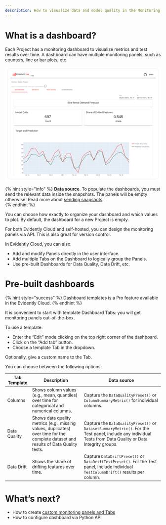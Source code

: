 ```yaml
---
description: How to visualize data and model quality in the Monitoring UI.
---   
```


# What is a dashboard? 

Each Project has a monitoring dashboard to visualize metrics and test results over time. A dashboard can have multiple monitoring panels, such as counters, line or bar plots, etc.

![](../.gitbook/assets/main/evidently_ml_monitoring_main.png)


{% hint style="info" %}
**Data source**. To populate the dashboards, you must send the relevant data inside the snapshots. The panels will be empty otherwise. Read more about [sending snapshots](snapshots.md).  
{% endhint %}

You can choose how exactly to organize your dashboard and which values to plot. By default, the dashboard for a new Project is empty. 

For both Evidently Cloud and self-hosted, you can design the monitoring panels via API. This is also great for version control.

In Evidently Cloud, you can also:
* Add and modify Panels directly in the user interface.
* Add multiple Tabs on the Dashboard to logically group the Panels.
* Use pre-built Dashboards for Data Quality, Data Drift, etc.

# Pre-built dashboards
{% hint style="success" %}
Dashboard templates is a Pro feature available in the Evidently Cloud. 
{% endhint %}

It is convenient to start with template Dashboard Tabs: you will get monitoring panels out-of-the-box.

To use a template:
* Enter the “Edit” mode clicking on the top right corner of the dashboard. 
* Click on the “Add tab” button.
* Choose a template Tab in the dropdown.

Optionally, give a custom name to the Tab.

You can choose between the following options:

| Tab Template | Description | Data source |
|---|---|---|
| Columns | Shows column values (e.g., mean, quantiles) over time for categorical and numerical columns. | Capture the `DataQualityPreset()` or `ColumnSummaryMetric()` for individual columns. |
| Data Quality | Shows data quality metrics (e.g., missing values, duplicates) over time for the complete dataset and results of Data Quality tests. | Capture the `DataQualityPreset()` or `DatasetSummaryMetric()`. For the Test panel, include any individual Tests from Data Quality or Data Integrity groups.|
| Data Drift | Shows the share of drifting features over time. | Capture `DataDriftPreset()` or `DataDriftTestPreset()`. For the Test panel, include individual `TestColumnDrift()` results per column. |

# What’s next?

* How to create [custom monitoring panels and Tabs](design_dashboard.md)
* How to configure dashboard via Python API
